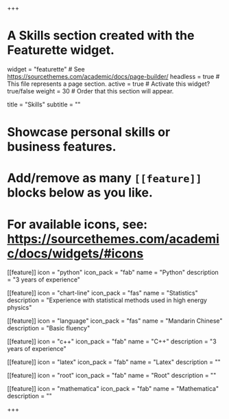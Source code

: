 +++
# A Skills section created with the Featurette widget.
widget = "featurette"  # See https://sourcethemes.com/academic/docs/page-builder/
headless = true  # This file represents a page section.
active = true  # Activate this widget? true/false
weight = 30  # Order that this section will appear.

title = "Skills"
subtitle = ""

# Showcase personal skills or business features.
# 
# Add/remove as many `[[feature]]` blocks below as you like.
# 
# For available icons, see: https://sourcethemes.com/academic/docs/widgets/#icons

[[feature]]
  icon = "python"
  icon_pack = "fab"
  name = "Python"
  description = "3 years of experience"

[[feature]]
  icon = "chart-line"
  icon_pack = "fas"
  name = "Statistics"
  description = "Experience with statistical methods used in high energy physics"  
  
[[feature]]
  icon = "language"
  icon_pack = "fas"
  name = "Mandarin Chinese"
  description = "Basic fluency"

[[feature]]
  icon = "c++"
  icon_pack = "fab"
  name = "C++"
  description = "3 years of experience"
  
[[feature]]
  icon = "latex"
  icon_pack = "fab"
  name = "Latex"
  description = "" 

[[feature]]
  icon = "root"
  icon_pack = "fab"
  name = "Root"
  description = "" 

[[feature]]
  icon = "mathematica"
  icon_pack = "fab"
  name = "Mathematica"
  description = ""  
 
+++
